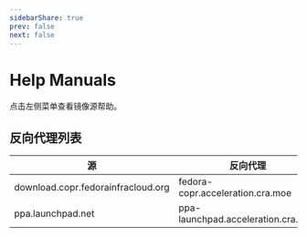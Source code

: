 ```yaml
---
sidebarShare: true
prev: false
next: false
---
```


# Help Manuals

点击左侧菜单查看镜像源帮助。

## 反向代理列表

| 源                                 | 反向代理                           |
| ---------------------------------- | ---------------------------------- |
| download.copr.fedorainfracloud.org | fedora-copr.acceleration.cra.moe   |
| ppa.launchpad.net                  | ppa-launchpad.acceleration.cra.moe |



